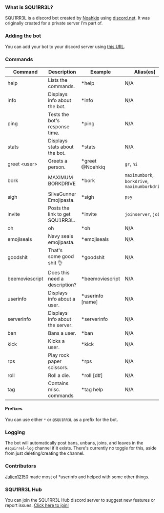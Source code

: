 ### What is SQU1RR3L?
SQU1RR3L is a discord bot created by [Noahkiq](https://github.com/Noahkiq/) using [discord.net](https://github.com/RogueException/Discord.Net). It was originally created for a private server I'm part of.

### Adding the bot
You can add your bot to your discord server using [this URL](https://discordapp.com/oauth2/authorize?client_id=215591038855675904&scope=bot&permissions=68612).

### Commands
| Command        | Description                     | Example          | Alias(es)                                      |
| -------------- | ------------------------------- | ---------------- | ---------------------------------------------  |
| help           | Lists the commands.             | *help            | N/A                                            |
| info           | Displays info about the bot.    | *info            | N/A                                            |
| ping           | Tests the bot's response time.  | *ping            | N/A                                            |
| stats          | Displays stats about the bot.   | *stats           | N/A                                            |
| greet \<user>  | Greets a person.                | *greet @Noahkiq  | `gr`, `hi`                                     |
| bork           | MAXIMUM BORKDRIVE               | *bork            | `maximumbork`, `borkdrive`, `maximumborkdrive` |
| sigh           | SiIvaGunner Emojipasta.         | *sigh            | `psy`                                          |
| invite         | Posts the link to get SQU1RR3L. | *invite          | `joinserver`, `join`                           |
| oh             | oh                              | *oh              | N/A                                            |
| emojiseals     | Navy seals emojipasta.          | *emojiseals      | N/A                                            |
| goodshit       | That's some good shit 👌        | *goodshit        | N/A                                            |
| beemoviescript | Does this need a description?   | *beemoviescript  | N/A                                            |
| userinfo       | Displays info about a user.     | *userinfo [name] | N/A                                            |
| serverinfo     | Displays info about the server. | *serverinfo      | N/A                                            |
| ban            | Bans a user.                    | *ban             | N/A                                            |
| kick           | Kicks a user.                   | *kick            | N/A                                            |
| rps            | Play rock paper scissors.       | *rps             | N/A                                            |
| roll           | Roll a die.                     | *roll [d#]       | N/A                                            |
| tag            | Contains misc. commands         | *tag help        | N/A                                            |

#### Prefixes
You can use either `*` or `@SQU1RR3L` as a prefix for the bot.

### Logging
The bot will automatically post bans, unbans, joins, and leaves in the `#squirrel-log` channel if it exists. There's currently no toggle for this, aside from just deleting/creating the channel.

### Contributors
[Julien12150](https://github.com/Julien12150) made most of *userinfo and helped with some other things.

### SQU1RR3L Hub
You can join the SQU1RR3L Hub discord server to suggest new features or report issues. [Click here to join!](https://discord.gg/fUQKCQX)
